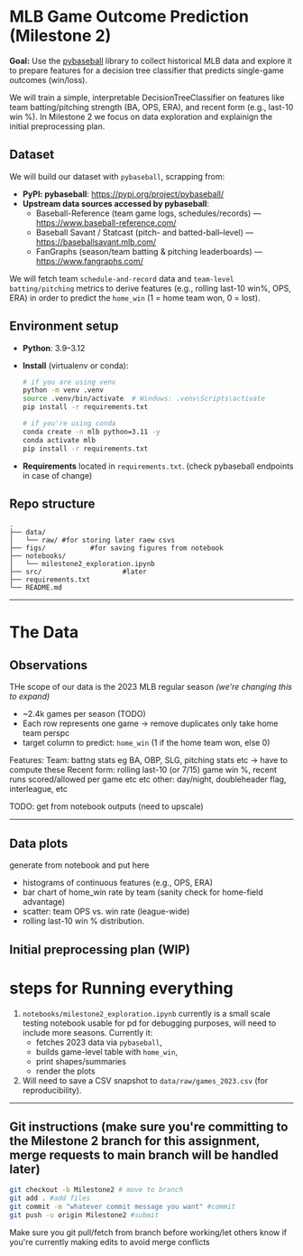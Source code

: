 # MLB Game Outcome Prediction (Milestone 2)

**Goal:** Use the [pybaseball](https://pypi.org/project/pybaseball/) library to collect historical MLB data and explore it to prepare features for a decision tree classifier that predicts single-game outcomes (win/loss).

We will train a simple, interpretable DecisionTreeClassifier on features like team batting/pitching strength (BA, OPS, ERA), and recent form (e.g., last-10 win %). In Milestone 2 we focus on data exploration and explainign the initial preprocessing plan.

## Dataset

We will build our dataset with `pybaseball`, scrapping from:
- **PyPI: pybaseball**: https://pypi.org/project/pybaseball/  
- **Upstream data sources accessed by pybaseball**:  
  - Baseball-Reference (team game logs, schedules/records) — https://www.baseball-reference.com/  
  - Baseball Savant / Statcast (pitch- and batted-ball–level) — https://baseballsavant.mlb.com/  
  - FanGraphs (season/team batting & pitching leaderboards) — https://www.fangraphs.com/

We will fetch team `schedule-and-record` data and `team-level batting/pitching` metrics to derive features (e.g., rolling last-10 win%, OPS, ERA) in order to predict the `home_win` (1 = home team won, 0 = lost).

## Environment setup

- **Python**: 3.9–3.12  
- **Install** (virtualenv or conda):
  ```bash
  # if you are using venv
  python -m venv .venv
  source .venv/bin/activate  # Windows: .venv\Scripts\activate
  pip install -r requirements.txt
  ```
  ```bash
  # if you're using conda
  conda create -n mlb python=3.11 -y
  conda activate mlb
  pip install -r requirements.txt
  ```

- **Requirements** located in `requirements.txt`. (check pybaseball endpoints in case of change)

## Repo structure

```
.
├── data/
│   └── raw/ #for storing later raew csvs     
├── figs/           #for saving figures from notebook
├── notebooks/
│   └── milestone2_exploration.ipynb  
├── src/                    #later
├── requirements.txt
└── README.md
```

--- 
# The Data

## Observations

THe scope of our data is the 2023 MLB regular season *(we're changing this to expand)*
 - ~2.4k games per season (TODO)
 - Each row represents one game -> remove duplicates only take home team perspc 
 - target column to predict: `home_win` (1 if the home team won, else 0)


Features:
 Team:  battng stats eg BA, OBP, SLG, pitching stats etc -> have to compute these
 Recent form: rolling last-10 (or 7/15) game win %, recent runs scored/allowed per game etc etc
 other: day/night, doubleheader flag, interleague, etc


TODO: get from notebook outputs (need to upscale)

---

## Data plots

generate from notebook and put here
- histograms of continuous features (e.g., OPS, ERA)
- bar chart of home_win rate by team (sanity check for home-field advantage)
- scatter: team OPS vs. win rate (league-wide)
- rolling last-10 win % distribution.  


## Initial preprocessing plan (WIP)



# steps for Running everything

1. `notebooks/milestone2_exploration.ipynb` currently is a small scale testing notebook usable for pd for debugging purposes, will need to include more seasons. Currently it:
   - fetches 2023 data via `pybaseball`, 
   - builds game-level table with `home_win`,
   - print shapes/summaries
   - render the plots
2. Will need to save a CSV snapshot to `data/raw/games_2023.csv` (for reproducibility).

---

## Git instructions (make sure you're committing to the Milestone 2 branch for this assignment, merge requests to main branch will be handled later)

```bash
git checkout -b Milestone2 # move to branch
git add . #add files
git commit -m "whatever commit message you want" #commit
git push -u origin Milestone2 #submit
```

Make sure you git pull/fetch from branch before working/let others know if you're currently making edits to avoid merge conflicts
